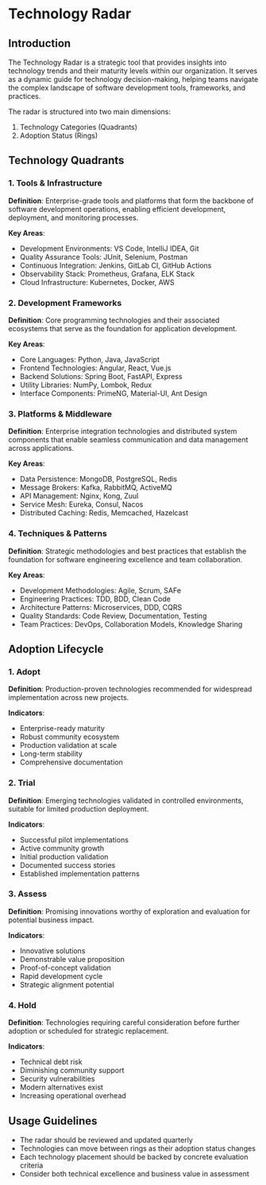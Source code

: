# Technology Radar

## Introduction
The Technology Radar is a strategic tool that provides insights into technology trends and their maturity levels within our organization. It serves as a dynamic guide for technology decision-making, helping teams navigate the complex landscape of software development tools, frameworks, and practices.

The radar is structured into two main dimensions:
1. Technology Categories (Quadrants)
2. Adoption Status (Rings)

## Technology Quadrants

### 1. Tools & Infrastructure
**Definition**: Enterprise-grade tools and platforms that form the backbone of software development operations, enabling efficient development, deployment, and monitoring processes.

**Key Areas**:
- Development Environments: VS Code, IntelliJ IDEA, Git
- Quality Assurance Tools: JUnit, Selenium, Postman
- Continuous Integration: Jenkins, GitLab CI, GitHub Actions
- Observability Stack: Prometheus, Grafana, ELK Stack
- Cloud Infrastructure: Kubernetes, Docker, AWS

### 2. Development Frameworks
**Definition**: Core programming technologies and their associated ecosystems that serve as the foundation for application development.

**Key Areas**:
- Core Languages: Python, Java, JavaScript
- Frontend Technologies: Angular, React, Vue.js
- Backend Solutions: Spring Boot, FastAPI, Express
- Utility Libraries: NumPy, Lombok, Redux
- Interface Components: PrimeNG, Material-UI, Ant Design

### 3. Platforms & Middleware
**Definition**: Enterprise integration technologies and distributed system components that enable seamless communication and data management across applications.

**Key Areas**:
- Data Persistence: MongoDB, PostgreSQL, Redis
- Message Brokers: Kafka, RabbitMQ, ActiveMQ
- API Management: Nginx, Kong, Zuul
- Service Mesh: Eureka, Consul, Nacos
- Distributed Caching: Redis, Memcached, Hazelcast

### 4. Techniques & Patterns
**Definition**: Strategic methodologies and best practices that establish the foundation for software engineering excellence and team collaboration.

**Key Areas**:
- Development Methodologies: Agile, Scrum, SAFe
- Engineering Practices: TDD, BDD, Clean Code
- Architecture Patterns: Microservices, DDD, CQRS
- Quality Standards: Code Review, Documentation, Testing
- Team Practices: DevOps, Collaboration Models, Knowledge Sharing

## Adoption Lifecycle

### 1. Adopt
**Definition**: Production-proven technologies recommended for widespread implementation across new projects.

**Indicators**:
- Enterprise-ready maturity
- Robust community ecosystem
- Production validation at scale
- Long-term stability
- Comprehensive documentation

### 2. Trial
**Definition**: Emerging technologies validated in controlled environments, suitable for limited production deployment.

**Indicators**:
- Successful pilot implementations
- Active community growth
- Initial production validation
- Documented success stories
- Established implementation patterns

### 3. Assess
**Definition**: Promising innovations worthy of exploration and evaluation for potential business impact.

**Indicators**:
- Innovative solutions
- Demonstrable value proposition
- Proof-of-concept validation
- Rapid development cycle
- Strategic alignment potential

### 4. Hold
**Definition**: Technologies requiring careful consideration before further adoption or scheduled for strategic replacement.

**Indicators**:
- Technical debt risk
- Diminishing community support
- Security vulnerabilities
- Modern alternatives exist
- Increasing operational overhead

## Usage Guidelines
- The radar should be reviewed and updated quarterly
- Technologies can move between rings as their adoption status changes
- Each technology placement should be backed by concrete evaluation criteria
- Consider both technical excellence and business value in assessment

